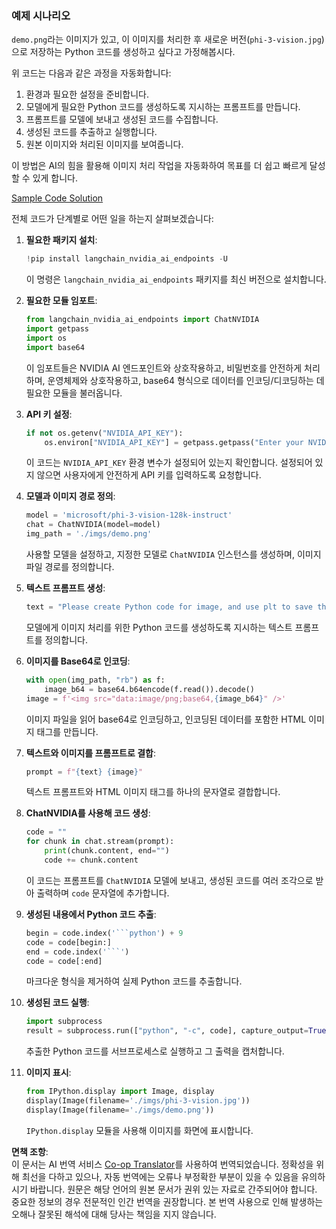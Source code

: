 <!--
CO_OP_TRANSLATOR_METADATA:
{
  "original_hash": "a8de701a2f1eb12b1f82432288d709cf",
  "translation_date": "2025-07-17T04:53:52+00:00",
  "source_file": "md/02.Application/04.Vision/Phi3/E2E_Nvidia_NIM_Vision.md",
  "language_code": "ko"
}
-->
### 예제 시나리오

`demo.png`라는 이미지가 있고, 이 이미지를 처리한 후 새로운 버전(`phi-3-vision.jpg`)으로 저장하는 Python 코드를 생성하고 싶다고 가정해봅시다.

위 코드는 다음과 같은 과정을 자동화합니다:

1. 환경과 필요한 설정을 준비합니다.
2. 모델에게 필요한 Python 코드를 생성하도록 지시하는 프롬프트를 만듭니다.
3. 프롬프트를 모델에 보내고 생성된 코드를 수집합니다.
4. 생성된 코드를 추출하고 실행합니다.
5. 원본 이미지와 처리된 이미지를 보여줍니다.

이 방법은 AI의 힘을 활용해 이미지 처리 작업을 자동화하여 목표를 더 쉽고 빠르게 달성할 수 있게 합니다.

[Sample Code Solution](../../../../../../code/06.E2E/E2E_Nvidia_NIM_Phi3_Vision.ipynb)

전체 코드가 단계별로 어떤 일을 하는지 살펴보겠습니다:

1. **필요한 패키지 설치**:
    ```python
    !pip install langchain_nvidia_ai_endpoints -U
    ```  
    이 명령은 `langchain_nvidia_ai_endpoints` 패키지를 최신 버전으로 설치합니다.

2. **필요한 모듈 임포트**:
    ```python
    from langchain_nvidia_ai_endpoints import ChatNVIDIA
    import getpass
    import os
    import base64
    ```  
    이 임포트들은 NVIDIA AI 엔드포인트와 상호작용하고, 비밀번호를 안전하게 처리하며, 운영체제와 상호작용하고, base64 형식으로 데이터를 인코딩/디코딩하는 데 필요한 모듈을 불러옵니다.

3. **API 키 설정**:
    ```python
    if not os.getenv("NVIDIA_API_KEY"):
        os.environ["NVIDIA_API_KEY"] = getpass.getpass("Enter your NVIDIA API key: ")
    ```  
    이 코드는 `NVIDIA_API_KEY` 환경 변수가 설정되어 있는지 확인합니다. 설정되어 있지 않으면 사용자에게 안전하게 API 키를 입력하도록 요청합니다.

4. **모델과 이미지 경로 정의**:
    ```python
    model = 'microsoft/phi-3-vision-128k-instruct'
    chat = ChatNVIDIA(model=model)
    img_path = './imgs/demo.png'
    ```  
    사용할 모델을 설정하고, 지정한 모델로 `ChatNVIDIA` 인스턴스를 생성하며, 이미지 파일 경로를 정의합니다.

5. **텍스트 프롬프트 생성**:
    ```python
    text = "Please create Python code for image, and use plt to save the new picture under imgs/ and name it phi-3-vision.jpg."
    ```  
    모델에게 이미지 처리를 위한 Python 코드를 생성하도록 지시하는 텍스트 프롬프트를 정의합니다.

6. **이미지를 Base64로 인코딩**:
    ```python
    with open(img_path, "rb") as f:
        image_b64 = base64.b64encode(f.read()).decode()
    image = f'<img src="data:image/png;base64,{image_b64}" />'
    ```  
    이미지 파일을 읽어 base64로 인코딩하고, 인코딩된 데이터를 포함한 HTML 이미지 태그를 만듭니다.

7. **텍스트와 이미지를 프롬프트로 결합**:
    ```python
    prompt = f"{text} {image}"
    ```  
    텍스트 프롬프트와 HTML 이미지 태그를 하나의 문자열로 결합합니다.

8. **ChatNVIDIA를 사용해 코드 생성**:
    ```python
    code = ""
    for chunk in chat.stream(prompt):
        print(chunk.content, end="")
        code += chunk.content
    ```  
    이 코드는 프롬프트를 `ChatNVIDIA` 모델에 보내고, 생성된 코드를 여러 조각으로 받아 출력하며 `code` 문자열에 추가합니다.

9. **생성된 내용에서 Python 코드 추출**:
    ```python
    begin = code.index('```python') + 9  
    code = code[begin:]  
    end = code.index('```')
    code = code[:end]
    ```  
    마크다운 형식을 제거하여 실제 Python 코드를 추출합니다.

10. **생성된 코드 실행**:
    ```python
    import subprocess
    result = subprocess.run(["python", "-c", code], capture_output=True)
    ```  
    추출한 Python 코드를 서브프로세스로 실행하고 그 출력을 캡처합니다.

11. **이미지 표시**:
    ```python
    from IPython.display import Image, display
    display(Image(filename='./imgs/phi-3-vision.jpg'))
    display(Image(filename='./imgs/demo.png'))
    ```  
    `IPython.display` 모듈을 사용해 이미지를 화면에 표시합니다.

**면책 조항**:  
이 문서는 AI 번역 서비스 [Co-op Translator](https://github.com/Azure/co-op-translator)를 사용하여 번역되었습니다. 정확성을 위해 최선을 다하고 있으나, 자동 번역에는 오류나 부정확한 부분이 있을 수 있음을 유의하시기 바랍니다. 원문은 해당 언어의 원본 문서가 권위 있는 자료로 간주되어야 합니다. 중요한 정보의 경우 전문적인 인간 번역을 권장합니다. 본 번역 사용으로 인해 발생하는 오해나 잘못된 해석에 대해 당사는 책임을 지지 않습니다.